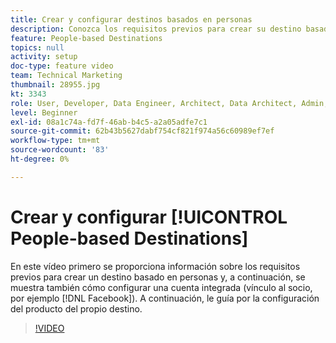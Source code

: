 ```yaml
---
title: Crear y configurar destinos basados en personas
description: Conozca los requisitos previos para crear su destino basado en personas y también cómo configurar una cuenta integrada (vínculo al socio, como Facebook). Conozca la configuración interna del producto del propio destino.
feature: People-based Destinations
topics: null
activity: setup
doc-type: feature video
team: Technical Marketing
thumbnail: 28955.jpg
kt: 3343
role: User, Developer, Data Engineer, Architect, Data Architect, Admin, Leader
level: Beginner
exl-id: 08a1c74a-fd7f-46ab-b4c5-a2a05adfe7c1
source-git-commit: 62b43b5627dabf754cf821f974a56c60989ef7ef
workflow-type: tm+mt
source-wordcount: '83'
ht-degree: 0%

---
```


# Crear y configurar [!UICONTROL People-based Destinations]

En este vídeo primero se proporciona información sobre los requisitos previos para crear un destino basado en personas y, a continuación, se muestra también cómo configurar una cuenta integrada (vínculo al socio, por ejemplo [!DNL Facebook]). A continuación, le guía por la configuración del producto del propio destino.

>[!VIDEO](https://video.tv.adobe.com/v/28955/?quality=12)
